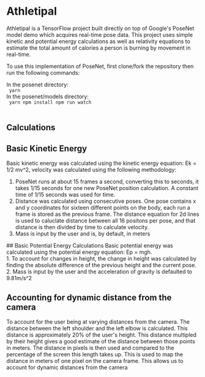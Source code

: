 # Athletipal

Athletipal is a TensorFlow project built directly on top of Google's PoseNet model demo which acquires real-time pose data. This project uses simple kinetic and potential energy calculations as well as relativity equations to estimate the total amount of calories a person is burning by movement in real-time.

To use this implementation of PoseNet, first clone/fork the repository then run the following commands:

In the posenet directory:
<br>
<code>
yarn
</code>
<br>
In the posenet/models directory:
<br>
<code>
yarn npm install npm run watch
</code>
<br>

## Calculations

## Basic Kinetic Energy
Basic kinetic energy was calculated using the kinetic energy equation: Ek = 1/2 mv^2, velocity was calculated using the following methodology: 
<ol>
<li> PoseNet runs at about 15 frames a second, converting this to seconds, it takes 1/15 seconds for one new PoseNet position calculation. A constant time of 1/15 seconds was used for time. </li>
<li> Distance was calculated using consecutive poses. One pose contains x and y coordinates for sixteen different points on the body, each run a frame is stored as the previous frame. The distance equation for 2d lines is used to caluclate distance between all 16 positons per pose, and that distance is then divided by time to calculate velocity. 
 </li>
  <li> Mass is input by the user and is, by default, in meters </li>
</ol>
## Basic Potential Energy Calculations
Basic potential energy was calculated using the potential energy equation: Ep = mgh. 
<br>
1. To account for changes in height, the change in height was calculated by finding the absolute difference of the previous height and the current pose.
<br>
2. Mass is input by the user and the acceleration of gravity is defaulted to 9.81m/s^2 

## Accounting for dynamic distance from the camera
To account for the user being at varying distances from the camera. The distance between the left shoulder and the left elbow is calculated. This distance is approximately 20% of the user's height. This distance multipled by their height gives a good estimate of the distance between those points in meters. The distance in pixels is then used and compared to the percentage of the screen this length takes up. This is used to map the distance in meters of one pixel on the camera frame. This allows us to account for dynamic distances from the camera 
